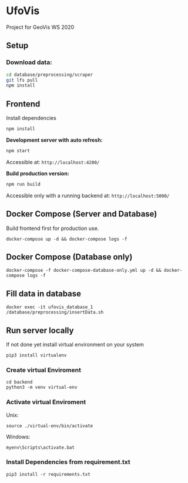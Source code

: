 # UfoVis
Project for GeoVis WS 2020


## Setup

### Download data:
```bash
cd database/preprocessing/scraper
git lfs pull
npm install
```

## Frontend
Install dependencies
```bash
npm install
```

**Development server with auto refresh:**
```bash
npm start
```
Accessible at: `http://localhost:4200/`


**Build production version:**
```bash
npm run build
```
Accessible only with a running backend at: `http://localhost:5000/`


## Docker Compose (Server and Database)
Build frontend first for production use.

```
docker-compose up -d && docker-compose logs -f
```

## Docker Compose (Database only)
```
docker-compose -f docker-compose-database-only.yml up -d && docker-compose logs -f
```

## Fill data in database
```
docker exec -it ufovis_database_1 /database/preprocessing/insertData.sh
```

## Run server locally

If not done yet install virtual environment on your system
```
pip3 install virtualenv
```
### Create virtual Enviroment
```
cd backend
python3 -m venv virtual-env
```

### Activate virtual Enviroment
Unix:
```
source ./virtual-env/bin/activate
```
Windows:
```
myenv\Scripts\activate.bat
```
### Install Dependencies from requirement.txt
```
pip3 install -r requirements.txt
```



